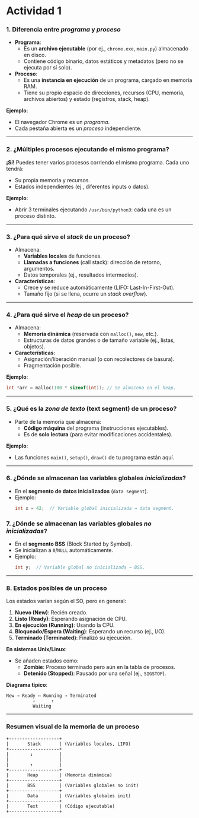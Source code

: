 # Actividad 1

### **1. Diferencia entre *programa* y *proceso***  
- **Programa**:  
  - Es un **archivo ejecutable** (por ej., `chrome.exe`, `main.py`) almacenado en disco.  
  - Contiene código binario, datos estáticos y metadatos (pero no se ejecuta por sí solo).  
- **Proceso**:  
  - Es una **instancia en ejecución** de un programa, cargado en memoria RAM.  
  - Tiene su propio espacio de direcciones, recursos (CPU, memoria, archivos abiertos) y estado (registros, stack, heap).  

**Ejemplo**:  
- El navegador Chrome es un *programa*.  
- Cada pestaña abierta es un *proceso* independiente.  

---

### **2. ¿Múltiples procesos ejecutando el mismo programa?**  
**¡Sí!** Puedes tener varios procesos corriendo el mismo programa. Cada uno tendrá:  
- Su propia memoria y recursos.  
- Estados independientes (ej., diferentes inputs o datos).  

**Ejemplo**:  
- Abrir 3 terminales ejecutando `/usr/bin/python3`: cada una es un proceso distinto.  

---

### **3. ¿Para qué sirve el *stack* de un proceso?**  
- Almacena:  
  - **Variables locales** de funciones.  
  - **Llamadas a funciones** (call stack): dirección de retorno, argumentos.  
  - Datos temporales (ej., resultados intermedios).  
- **Características**:  
  - Crece y se reduce automáticamente (LIFO: Last-In-First-Out).  
  - Tamaño fijo (si se llena, ocurre un *stack overflow*).  

---

### **4. ¿Para qué sirve el *heap* de un proceso?**  
- Almacena:  
  - **Memoria dinámica** (reservada con `malloc()`, `new`, etc.).  
  - Estructuras de datos grandes o de tamaño variable (ej., listas, objetos).  
- **Características**:  
  - Asignación/liberación manual (o con recolectores de basura).  
  - Fragmentación posible.  

**Ejemplo**:  
```c
int *arr = malloc(100 * sizeof(int)); // Se almacena en el heap.
```

---

### **5. ¿Qué es la *zona de texto* (text segment) de un proceso?**  
- Parte de la memoria que almacena:  
  - **Código máquina** del programa (instrucciones ejecutables).  
  - Es de **solo lectura** (para evitar modificaciones accidentales).  

**Ejemplo**:  
- Las funciones `main()`, `setup()`, `draw()` de tu programa están aquí.  

---

### **6. ¿Dónde se almacenan las variables globales *inicializadas*?**  
- En el **segmento de datos inicializados** (`data segment`).  
- Ejemplo:  
  ```c
  int x = 42;  // Variable global inicializada → data segment.
  ```

### **7. ¿Dónde se almacenan las variables globales *no inicializadas*?**  
- En el **segmento BSS** (Block Started by Symbol).  
- Se inicializan a `0`/`NULL` automáticamente.  
- Ejemplo:  
  ```c
  int y;  // Variable global no inicializada → BSS.
  ```

---

### **8. Estados posibles de un proceso**  
Los estados varían según el SO, pero en general:  
1. **Nuevo (New)**: Recién creado.  
2. **Listo (Ready)**: Esperando asignación de CPU.  
3. **En ejecución (Running)**: Usando la CPU.  
4. **Bloqueado/Espera (Waiting)**: Esperando un recurso (ej., I/O).  
5. **Terminado (Terminated)**: Finalizó su ejecución.  

**En sistemas Unix/Linux**:  
- Se añaden estados como:  
  - **Zombie**: Proceso terminado pero aún en la tabla de procesos.  
  - **Detenido (Stopped)**: Pausado por una señal (ej., `SIGSTOP`).  

**Diagrama típico**:  
```
New → Ready ↔ Running → Terminated  
          ↓      ↑  
          Waiting  
```

---

### **Resumen visual de la memoria de un proceso**  
```
+-------------------+  
|       Stack       | (Variables locales, LIFO)  
+-------------------+  
|        ↓          |  
|                   |  
|        ↑          |  
+-------------------+  
|       Heap        | (Memoria dinámica)  
+-------------------+  
|       BSS         | (Variables globales no init)  
+-------------------+  
|       Data        | (Variables globales init)  
+-------------------+  
|       Text        | (Código ejecutable)  
+-------------------+  
```
